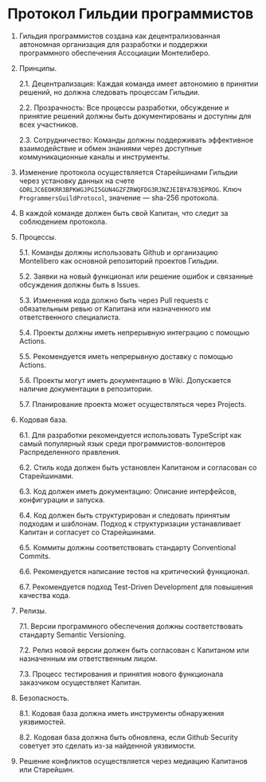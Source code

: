 # Протокол Гильдии программистов

1. Гильдия программистов создана как децентрализованная автономная организация для разработки и поддержки программного обеспечения Ассоциации Монтелиберо.

2. Принципы.

    2.1. Децентрализация: Каждая команда имеет автономию в принятии решений, но должна следовать процессам Гильдии.

    2.2. Прозрачность: Все процессы разработки, обсуждение и принятие решений должны быть документированы и доступны для всех участников.

    2.3. Сотрудничество: Команды должны поддерживать эффективное взаимодействие и обмен знаниями через доступные коммуникационные каналы и инструменты.

3. Изменение протокола осуществляется Старейшинами Гильдии через установку данных на счете `GDRLJC6EOKRR3BPKWGJPGI5GUN4GZFZRWQFDG3RJNZJEIBYA7B3EPROG`. Ключ `ProgrammersGuildProtocol`, значение —  sha-256 протокола.

4. В каждой команде должен быть свой Капитан, что следит за соблюдением протокола.

5. Процессы.

    5.1. Команды должны использовать Github и организацию Montelibero как основной репозиторий проектов Гильдии.

    5.2. Заявки на новый функционал или решение ошибок и связанные обсуждения должны быть в Issues.

    5.3. Изменения кода должно быть через Pull requests с обязательным ревью от Капитана или назначенного им ответственного специалиста.

    5.4. Проекты должны иметь непрерывную интеграцию с помощью Actions.

    5.5. Рекомендуется иметь непрерывную доставку с помощью Actions.

    5.6. Проекты могут иметь документацию в Wiki. Допускается наличие документации в репозитории.

    5.7. Планирование проекта может осуществляться через Projects.

6. Кодовая база.

    6.1. Для разработки рекомендуется использовать TypeScript как самый популярный язык среди программистов-волонтеров Распределенного правления.

    6.2. Стиль кода должен быть установлен Капитаном и согласован со Старейшинами.

    6.3. Код должен иметь документацию: Описание интерфейсов, конфигурации и запуска.

    6.4. Код должен быть структурирован и следовать принятым подходам и шаблонам. Подход к структуризации устанавливает Капитан и согласует со Старейшинами.

    6.5. Коммиты должны соответствовать стандарту Conventional Commits.

    6.6. Рекомендуется написание тестов на критический функционал.

    6.7. Рекомендуется подход Test-Driven Development для повышения качества кода.

7. Релизы.

    7.1. Версии программного обеспечения должны соответствовать стандарту Semantic Versioning.

    7.2. Релиз новой версии должен быть согласован с Капитаном или назначенным им ответственным лицом.

    7.3. Процесс тестирования и принятия нового функционала заказчиком осуществляет Капитан.

8. Безопасность.

    8.1. Кодовая база должна иметь инструменты обнаружения уязвимостей.

    8.2. Кодовая база должна быть обновлена, если Github Security советует это сделать из-за найденной уязвимости.

9. Решение конфликтов осуществляется через медиацию Капитанов или Старейшин.
